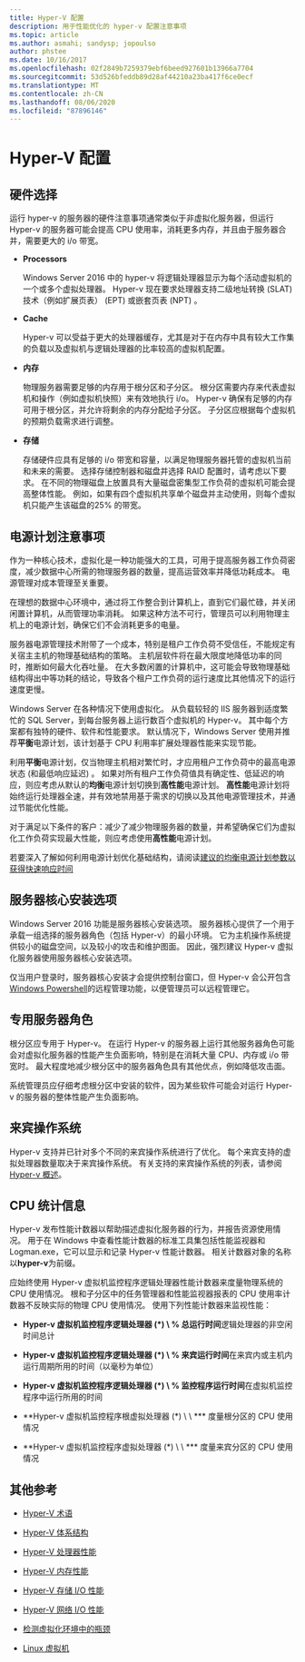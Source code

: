 ```yaml
---
title: Hyper-V 配置
description: 用于性能优化的 hyper-v 配置注意事项
ms.topic: article
ms.author: asmahi; sandysp; jopoulso
author: phstee
ms.date: 10/16/2017
ms.openlocfilehash: 02f2849b7259379ebf6beed927601b13966a7704
ms.sourcegitcommit: 53d526bfeddb89d28af44210a23ba417f6ce0ecf
ms.translationtype: MT
ms.contentlocale: zh-CN
ms.lasthandoff: 08/06/2020
ms.locfileid: "87896146"
---
```

# <a name="hyper-v-configuration"></a>Hyper-V 配置

## <a name="hardware-selection"></a>硬件选择

运行 hyper-v 的服务器的硬件注意事项通常类似于非虚拟化服务器，但运行 Hyper-v 的服务器可能会提高 CPU 使用率，消耗更多内存，并且由于服务器合并，需要更大的 i/o 带宽。

-   **Processors**

    Windows Server 2016 中的 hyper-v 将逻辑处理器显示为每个活动虚拟机的一个或多个虚拟处理器。 Hyper-v 现在要求处理器支持二级地址转换 (SLAT) 技术（例如扩展页表） (EPT) 或嵌套页表 (NPT) 。

-   **Cache**

    Hyper-v 可以受益于更大的处理器缓存，尤其是对于在内存中具有较大工作集的负载以及虚拟机与逻辑处理器的比率较高的虚拟机配置。

-   **内存**

    物理服务器需要足够的内存用于根分区和子分区。 根分区需要内存来代表虚拟机和操作（例如虚拟机快照）来有效地执行 i/o。 Hyper-v 确保有足够的内存可用于根分区，并允许将剩余的内存分配给子分区。 子分区应根据每个虚拟机的预期负载需求进行调整。

-   **存储**

    存储硬件应具有足够的 i/o 带宽和容量，以满足物理服务器托管的虚拟机当前和未来的需要。 选择存储控制器和磁盘并选择 RAID 配置时，请考虑以下要求。 在不同的物理磁盘上放置具有大量磁盘密集型工作负荷的虚拟机可能会提高整体性能。 例如，如果有四个虚拟机共享单个磁盘并主动使用，则每个虚拟机只能产生该磁盘的25% 的带宽。

## <a name="power-plan-considerations"></a>电源计划注意事项

作为一种核心技术，虚拟化是一种功能强大的工具，可用于提高服务器工作负荷密度，减少数据中心所需的物理服务器的数量，提高运营效率并降低功耗成本。 电源管理对成本管理至关重要。

在理想的数据中心环境中，通过将工作整合到计算机上，直到它们最忙碌，并关闭闲置计算机，从而管理功率消耗。 如果这种方法不可行，管理员可以利用物理主机上的电源计划，确保它们不会消耗更多的电量。

服务器电源管理技术附带了一个成本，特别是租户工作负荷不受信任，不能规定有关宿主主机的物理基础结构的策略。 主机层软件将在最大限度地降低功率的同时，推断如何最大化吞吐量。 在大多数闲置的计算机中，这可能会导致物理基础结构得出中等功耗的结论，导致各个租户工作负荷的运行速度比其他情况下的运行速度更慢。

Windows Server 在各种情况下使用虚拟化。 从负载较轻的 IIS 服务器到适度繁忙的 SQL Server，到每台服务器上运行数百个虚拟机的 Hyper-v。 其中每个方案都有独特的硬件、软件和性能要求。 默认情况下，Windows Server 使用并推荐**平衡**电源计划，该计划基于 CPU 利用率扩展处理器性能来实现节能。

利用**平衡**电源计划，仅当物理主机相对繁忙时，才应用租户工作负荷中的最高电源状态 (和最低响应延迟) 。 如果对所有租户工作负荷值具有确定性、低延迟的响应，则应考虑从默认的**均衡**电源计划切换到**高性能**电源计划。 **高性能**电源计划将始终运行处理器全速，并有效地禁用基于需求的切换以及其他电源管理技术，并通过节能优化性能。

对于满足以下条件的客户：减少了减少物理服务器的数量，并希望确保它们为虚拟化工作负荷实现最大性能，则应考虑使用**高性能**电源计划。

若要深入了解如何利用电源计划优化基础结构，请阅读[建议的均衡电源计划参数以获得快速响应时间](../../hardware/power/recommended-balanced-plan-parameters.md)



## <a name="server-core-installation-option"></a>服务器核心安装选项

Windows Server 2016 功能是服务器核心安装选项。 服务器核心提供了一个用于承载一组选择的服务器角色（包括 Hyper-v）的最小环境。 它为主机操作系统提供较小的磁盘空间，以及较小的攻击和维护图面。 因此，强烈建议 Hyper-v 虚拟化服务器使用服务器核心安装选项。

仅当用户登录时，服务器核心安装才会提供控制台窗口，但 Hyper-v 会公开包含[Windows Powershell](https://technet.microsoft.com/library/hh848559.aspx)的远程管理功能，以便管理员可以远程管理它。

## <a name="dedicated-server-role"></a>专用服务器角色

根分区应专用于 Hyper-v。 在运行 Hyper-v 的服务器上运行其他服务器角色可能会对虚拟化服务器的性能产生负面影响，特别是在消耗大量 CPU、内存或 i/o 带宽时。 最大程度地减少根分区中的服务器角色具有其他优点，例如降低攻击面。

系统管理员应仔细考虑根分区中安装的软件，因为某些软件可能会对运行 Hyper-v 的服务器的整体性能产生负面影响。

## <a name="guest-operating-systems"></a>来宾操作系统

Hyper-v 支持并已针对多个不同的来宾操作系统进行了优化。 每个来宾支持的虚拟处理器数量取决于来宾操作系统。 有关支持的来宾操作系统的列表，请参阅[Hyper-v 概述](https://technet.microsoft.com/library/hh831531.aspx)。

## <a name="cpu-statistics"></a>CPU 统计信息

Hyper-v 发布性能计数器以帮助描述虚拟化服务器的行为，并报告资源使用情况。 用于在 Windows 中查看性能计数器的标准工具集包括性能监视器和 Logman.exe，它可以显示和记录 Hyper-v 性能计数器。 相关计数器对象的名称以**hyper-v**为前缀。

应始终使用 Hyper-v 虚拟机监控程序逻辑处理器性能计数器来度量物理系统的 CPU 使用情况。 根和子分区中的任务管理器和性能监视器报表的 CPU 使用率计数器不反映实际的物理 CPU 使用情况。 使用下列性能计数器来监视性能：

- **Hyper-v 虚拟机监控程序逻辑处理器 (\*) \\ % 总运行时间**逻辑处理器的非空闲时间总计

- **Hyper-v 虚拟机监控程序逻辑处理器 (\*) \\ % 来宾运行时间**在来宾内或主机内运行周期所用的时间（以毫秒为单位）

- **Hyper-v 虚拟机监控程序逻辑处理器 (\*) \\ % 监控程序运行时间**在虚拟机监控程序中运行所用的时间

- **Hyper-v 虚拟机监控程序根虚拟处理器 (\*) \\ \\ *** 度量根分区的 CPU 使用情况

- **Hyper-v 虚拟机监控程序虚拟处理器 (\*) \\ \\ *** 度量来宾分区的 CPU 使用情况


## <a name="additional-references"></a>其他参考

-   [Hyper-V 术语](terminology.md)

-   [Hyper-V 体系结构](architecture.md)

-   [Hyper-V 处理器性能](processor-performance.md)

-   [Hyper-V 内存性能](memory-performance.md)

-   [Hyper-V 存储 I/O 性能](storage-io-performance.md)

-   [Hyper-V 网络 I/O 性能](network-io-performance.md)

-   [检测虚拟化环境中的瓶颈](detecting-virtualized-environment-bottlenecks.md)

-   [Linux 虚拟机](linux-virtual-machine-considerations.md)
